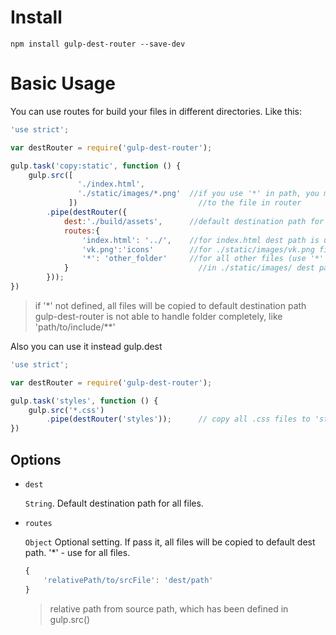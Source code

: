 # Install

```
npm install gulp-dest-router --save-dev
```

# Basic Usage

You can use routes for build your files in different directories.
Like this:

```javascript
'use strict';

var destRouter = require('gulp-dest-router');

gulp.task('copy:static', function () {
    gulp.src([
               './index.html',
               './static/images/*.png'  //if you use '*' in path, you must use exact relative path
             ])                           //to the file in router
        .pipe(destRouter({
            dest:'./build/assets',      //default destination path for all files
            routes:{
                'index.html': '../',    //for index.html dest path is up one level from default dest path
                'vk.png':'icons'        //for ./static/images/vk.png file dest path is ./build/assets/icons,
                '*': 'other_folder'     //for all other files (use '*' symbol)
            }                             //in ./static/images/ dest path is ./build/assets/other_folder
        }));
})
```

> if '*' not defined, all files will be copied to default destination path
> gulp-dest-router is not able to handle folder completely, like 'path/to/include/**'

Also you can use it instead gulp.dest
```javascript
'use strict';

var destRouter = require('gulp-dest-router');

gulp.task('styles', function () {
    gulp.src('*.css')
        .pipe(destRouter('styles'));      // copy all .css files to 'styles' directory
})
```

## Options

- `dest`

	`String`.
	Default destination path for all files.

- `routes`

	`Object`
	Optional setting. If pass it, all files will be copied to default dest path.
	'*' - use for all files.

	```javascript
	{
	    'relativePath/to/srcFile': 'dest/path'
	}
	```
	> relative path from source path, which has been defined in gulp.src()